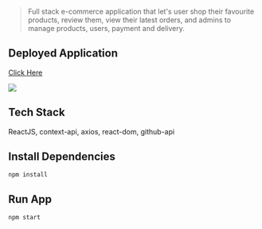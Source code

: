
> Full stack e-commerce application that let's user shop their favourite products, review them, view their latest orders, and admins to manage products, users, payment and delivery.

## Deployed Application
[Click Here](https://github-profile-explorer.netlify.app/)

![](images/home-page.JPG)

## Tech Stack

ReactJS, context-api, axios, react-dom, github-api

## Install Dependencies

```
npm install
```

## Run App

```
npm start
```
